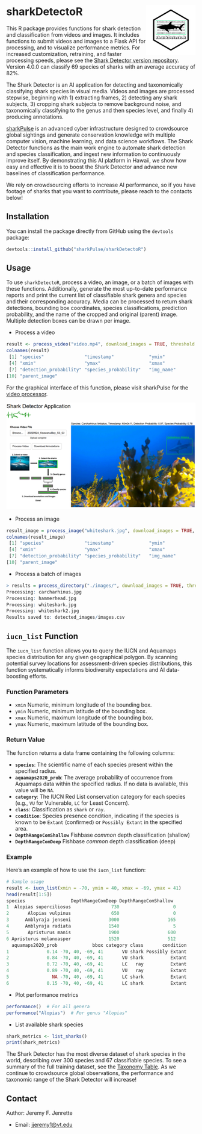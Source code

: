 # sharkDetectoR <a href="http://seaql.org/wp-content/uploads/2022/06/SD.pdf"><img src="man/figures/sharkDetectoR.png" align="right" height="132" /></a>

This R package provides functions for shark detection and classification from videos and images. It includes functions to submit videos and images to a Flask API for processing, and to visualize performance metrics. For increased customization, retraining, and faster processing speeds, please see the [Shark Detector version repository](https://github.com/sharkPulse/Shark-Detector). Version 4.0.0 can classify 69 species of sharks with an average accuracy of 82%.  

The Shark Detector is an AI application for detecting and taxonomically classifying shark species in visual media. Videos and images are processed stepwise, beginning with 1) extracting frames, 2) detecting any shark subjects, 3) cropping shark subjects to remove background noise, and taxonomically classifying to the genus and then species level, and finally 4) producing annotations.

[sharkPulse](https://sp2.cs.vt.edu) is an advanced cyber infrastructure designed to crowdsource global sightings and generate conservation knowledge with multiple computer vision, machine learning, and data science workflows. The Shark Detector functions as the main work engine to automate shark detection and species classification, and ingest new information to continuously improve itself. By demonstrating this AI platform in Hawaii, we show how easy and effective it is to boost the Shark Detector and advance new baselines of classification performance.   

We rely on crowdsourcing efforts to increase AI performance, so if you have footage of sharks that you want to contribute, please reach to the contacts below!

## Installation

You can install the package directly from GitHub using the `devtools` package:

```r
devtools::install_github("sharkPulse/sharkDetectoR")
```

## Usage
To use `sharkDetectoR`, process a video, an image, or a batch of images with these functions. Additionally, generate the most up-to-date performance reports and print the current list of classifiable shark genera and species and their corresponding accuracy. Media can be processed to return shark detections, bounding box coordinates, species classifications, prediction probability, and the name of the cropped and original (parent) image. Multiple detection boxes can be drawn per image.

- Process a video
```r
result <- process_video("video.mp4", download_images = TRUE, threshold = 0.95)
colnames(result)
 [1] "species"               "timestamp"             "ymin"                 
 [4] "xmin"                  "ymax"                  "xmax"                 
 [7] "detection_probability" "species_probability"   "img_name"             
[10] "parent_image"
```

For the graphical interface of this function, please visit sharkPulse for the [video processor](http://sharkpulse.org/video-processor).

<p align="left">
  <img src="man/figures/figure5.PNG" alt="processor" width="700"/>
</p>

- Process an image 
```r
result_image = process_image("whiteshark.jpg", download_images = TRUE, threshold = 0.95)
colnames(result_image)
 [1] "species"               "timestamp"             "ymin"                 
 [4] "xmin"                  "ymax"                  "xmax"                 
 [7] "detection_probability" "species_probability"   "img_name"             
[10] "parent_image"
```

- Process a batch of images
```r
> results = process_directory("./images/", download_images = TRUE, threshold = 0.95)
Processing: carcharhinus.jpg 
Processing: hammerhead.jpg 
Processing: whiteshark.jpg 
Processing: whiteshark2.jpg 
Results saved to: detected_images/images.csv
```

## `iucn_list` Function

The `iucn_list` function allows you to query the IUCN and Aquamaps species distribution for any given geographical polygon. By scanning potential survey locations for assessment-driven species distributions, this function systematically informs biodiversity expectations and AI data-boosting efforts.

### Function Parameters

- `xmin` Numeric, minimum longitude of the bounding box.
- `ymin` Numeric, minimum latitude of the bounding box.
- `xmax` Numeric, maximum longitude of the bounding box.
- `ymax` Numeric, maximum latitude of the bounding box.

### Return Value

The function returns a data frame containing the following columns:

- **`species`**: The scientific name of each species present within the specified radius.
- **`aquamaps2020_prob`**: The average probability of occurrence from Aquamaps data within the specified radius. If no data is available, this value will be `NA`.
- **`category`**: The IUCN Red List conservation category for each species (e.g., `VU` for Vulnerable, `LC` for Least Concern).
- **`class`**: Classification as `shark` or `ray`.
- **`condition`**: Species presence condition, indicating if the species is known to be `Extant` (confirmed) or `Possibly Extant` in the specified area.
- **`DepthRangeComShallow`** Fishbase *common* depth classification (shallow)
- **`DepthRangeComDeep`** Fishbase *common* depth classification (deep)

### Example

Here’s an example of how to use the `iucn_list` function:

```r
# Sample usage
result <- iucn_list(xmin = -70, ymin = 40, xmax = -69, ymax = 41)
head(result[1:5])
species                 DepthRangeComDeep DepthRangeComShallow    
1  Alopias superciliosus               730                    0
2       Alopias vulpinus               650                    0
3      Amblyraja jenseni              3000                  165
4      Amblyraja radiata              1540                    5
5       Apristurus manis              1900                  600
6 Apristurus melanoasper              1520                  512
  aquamaps2020_prob             bbox category class       condition
1              0.14 -70, 40, -69, 41       VU shark Possibly Extant
2              0.84 -70, 40, -69, 41       VU shark          Extant
3              0.72 -70, 40, -69, 41       LC   ray          Extant
4              0.89 -70, 40, -69, 41       VU   ray          Extant
5                NA -70, 40, -69, 41       LC shark          Extant
6              0.15 -70, 40, -69, 41       LC shark          Extant
```

- Plot performance metrics
```r
performance()  # For all genera
performance("Alopias")  # For genus "Alopias"
```

- List available shark species
```r
shark_metrics <- list_sharks()
print(shark_metrics)
```

The Shark Detector has the most diverse dataset of shark species in the world, describing over 300 species and 67 classifiable species. To see a summary of the full training dataset, see the [Taxonomy Table](https://sp2.cs.vt.edu/dynamic/queryTax1.php). As we continue to crowdsource global observations, the performance and taxonomic range of the Shark Detector will increase!

## Contact
Author: Jeremy F. Jenrette
- Email: jjeremy1@vt.edu
